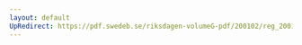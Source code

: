 ```yaml
---
layout: default
UpRedirect: https://pdf.swedeb.se/riksdagen-volumeG-pdf/200102/reg_200102/reg_200102_0079.pdf
---
```

